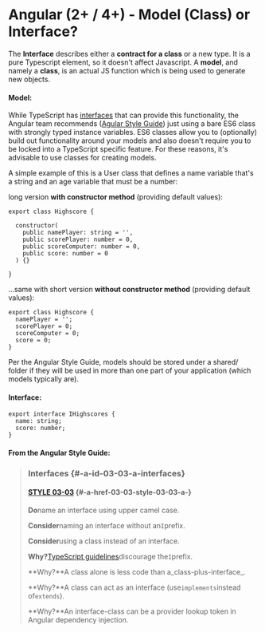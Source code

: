 # Angular \(2+ / 4+\) - Model \(Class\) or Interface?

The **Interface** describes either a **contract for a class** or a new type. It is a pure Typescript element, so it doesn't affect Javascript. A **model**, and namely a **class**, is an actual JS function which is being used to generate new objects.

#### Model:

While TypeScript has [interfaces](https://blogs.msdn.microsoft.com/typescript/2013/01/24/walkthrough-interfaces/) that can provide this functionality, the Angular team recommends \([Agular Style Guide](https://angular.io/styleguide#!#03-03)\) just using a bare ES6 class with strongly typed instance variables. ES6 classes allow you to \(optionally\) build out functionality around your models and also doesn't require you to be locked into a TypeScript specific feature. For these reasons, it's advisable to use classes for creating models.

A simple example of this is a User class that defines a name variable that's a string and an age variable that must be a number:

long version **with constructor method** \(providing default values\):

```
export class Highscore {

  constructor(
    public namePlayer: string = '',
    public scorePlayer: number = 0,
    public scoreComputer: number = 0,
    public score: number = 0
  ) {}

}

```

...same with short version **without constructor method** \(providing default values\):

```
export class Highscore {
  namePlayer = '';
  scorePlayer = 0;
  scoreComputer = 0;
  score = 0;
}
```

Per the Angular Style Guide, models should be stored under a shared/ folder if they will be used in more than one part of your application \(which models typically are\).



#### Interface:

```
export interface IHighscores {
  name: string;
  score: number;
}
```



#### From the Angular Style Guide:

> ### Interfaces {#-a-id-03-03-a-interfaces}
>
> #### [STYLE 03-03](https://angular.io/styleguide#03-03) {#-a-href-03-03-style-03-03-a-}
>
> **Do**name an interface using upper camel case.
>
> **Consider**naming an interface without an`I`prefix.
>
> **Consider**using a class instead of an interface.
>
> **Why?**[TypeScript guidelines](https://github.com/Microsoft/TypeScript/wiki/Coding-guidelines)discourage the`I`prefix.
>
> **Why?**A class alone is less code than a_class-plus-interface_.
>
> **Why?**A class can act as an interface \(use`implements`instead of`extends`\).
>
> **Why?**An interface-class can be a provider lookup token in Angular dependency injection.



